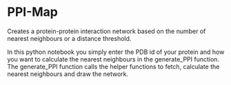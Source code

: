 # PPI-Map
Creates a protein-protein interaction network based on the number of nearest neighbours or a distance threshold. 

In this python notebook you simply enter the PDB id of your protein and how you want to calculate the nearest neighbours in the generate_PPI function. The generate_PPI function calls the helper functions to fetch, calculate the nearest neighbours and draw the network.  
